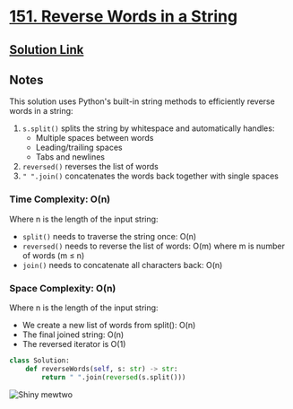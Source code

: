 # [151. Reverse Words in a String](https://leetcode.com/problems/reverse-words-in-a-string/description/)

## [Solution Link](https://leetcode.com/submissions/detail/1616875645/)

## Notes

This solution uses Python's built-in string methods to efficiently reverse words in a string:

1. `s.split()` splits the string by whitespace and automatically handles:
   - Multiple spaces between words
   - Leading/trailing spaces
   - Tabs and newlines
2. `reversed()` reverses the list of words
3. `" ".join()` concatenates the words back together with single spaces

### Time Complexity: O(n)

Where n is the length of the input string:

- `split()` needs to traverse the string once: O(n)
- `reversed()` needs to reverse the list of words: O(m) where m is number of words (m ≤ n)
- `join()` needs to concatenate all characters back: O(n)

### Space Complexity: O(n)

Where n is the length of the input string:

- We create a new list of words from split(): O(n)
- The final joined string: O(n)
- The reversed iterator is O(1)

```python
class Solution:
    def reverseWords(self, s: str) -> str:
        return " ".join(reversed(s.split()))
```

![Shiny mewtwo](https://projectpokemon.org/images/shiny-sprite/mewtwo.gif)
